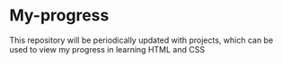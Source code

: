 # My-progress
This repository will be periodically updated with projects, which can be used to view my progress in learning HTML and CSS
